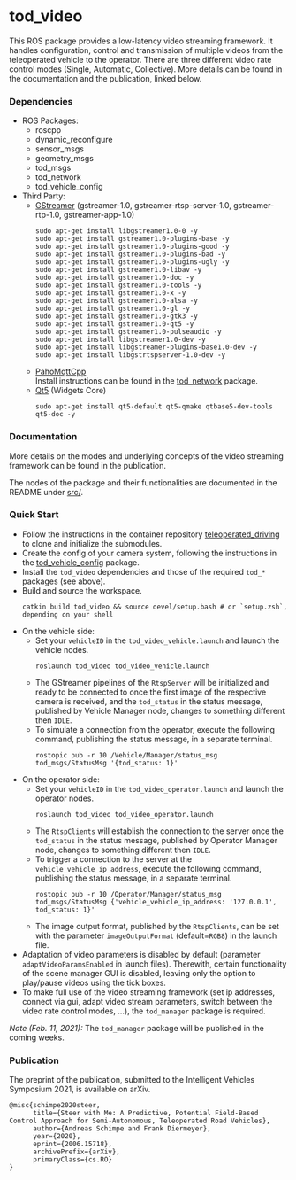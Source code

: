 # tod_video
This ROS package provides a low-latency video streaming framework. It handles configuration, control and transmission of multiple videos from the teleoperated vehicle to the operator. There are three different video rate control modes (Single, Automatic, Collective). More details can be found in the documentation and the publication, linked below.


### Dependencies
  * ROS Packages:
    * roscpp
    * dynamic_reconfigure
    * sensor_msgs
    * geometry_msgs
    * tod_msgs
    * tod_network
    * tod_vehicle_config
  * Third Party:
    * [GStreamer](https://gstreamer.freedesktop.org/) (gstreamer-1.0, gstreamer-rtsp-server-1.0, gstreamer-rtp-1.0, gstreamer-app-1.0)
      ```
      sudo apt-get install libgstreamer1.0-0 -y
      sudo apt-get install gstreamer1.0-plugins-base -y
      sudo apt-get install gstreamer1.0-plugins-good -y
      sudo apt-get install gstreamer1.0-plugins-bad -y
      sudo apt-get install gstreamer1.0-plugins-ugly -y
      sudo apt-get install gstreamer1.0-libav -y
      sudo apt-get install gstreamer1.0-doc -y
      sudo apt-get install gstreamer1.0-tools -y
      sudo apt-get install gstreamer1.0-x -y
      sudo apt-get install gstreamer1.0-alsa -y
      sudo apt-get install gstreamer1.0-gl -y
      sudo apt-get install gstreamer1.0-gtk3 -y
      sudo apt-get install gstreamer1.0-qt5 -y
      sudo apt-get install gstreamer1.0-pulseaudio -y
      sudo apt-get install libgstreamer1.0-dev -y
      sudo apt-get install libgstreamer-plugins-base1.0-dev -y
      sudo apt-get install libgstrtspserver-1.0-dev -y
      ```
    * [PahoMqttCpp](https://github.com/eclipse/paho.mqtt.cpp)  
    Install instructions can be found in the [tod_network](https://gitlab.lrz.de/teleoperiertes_fahren/tod_common/-/blob/develop/tod_network/) package.
    * [Qt5](https://www.qt.io/) (Widgets Core)
      ```
      sudo apt-get install qt5-default qt5-qmake qtbase5-dev-tools qt5-doc -y
      ```


### Documentation
More details on the modes and underlying concepts of the video streaming framework can be found in the publication. 

The nodes of the package and their functionalities are documented in the README under [src/](https://gitlab.lrz.de/teleoperiertes_fahren/tod_perception/-/blob/develop/tod_video/src/).


### Quick Start
  * Follow the instructions in the container repository [teleoperated_driving](https://gitlab.lrz.de/teleoperiertes_fahren/tof/-/blob/develop/)
  to clone and initialize the submodules.
  * Create the config of your camera system, following the instructions in the
  [tod_vehicle_config](https://gitlab.lrz.de/teleoperiertes_fahren/tod_vehicle_interface/-/blob/develop/tod_vehicle_config/) package.
  * Install the `tod_video` dependencies and those of the required `tod_*` packages (see above). 
  * Build and source the workspace.
    ```
    catkin build tod_video && source devel/setup.bash # or `setup.zsh`, depending on your shell
    ```
  * On the vehicle side: 
    * Set your `vehicleID` in the `tod_video_vehicle.launch` and launch the vehicle nodes.
      ```
      roslaunch tod_video tod_video_vehicle.launch
      ```
    * The GStreamer pipelines of the `RtspServer` will be initialized and ready to be connected to once the first image of the respective camera is received,
    and the `tod_status` in the status message, published by Vehicle Manager node, changes to something different then `IDLE`.
    * To simulate a connection from the operator, execute the following command, publishing the status message, in a separate terminal.
      ```
      rostopic pub -r 10 /Vehicle/Manager/status_msg tod_msgs/StatusMsg '{tod_status: 1}'
      ```
  * On the operator side: 
    * Set your `vehicleID` in the `tod_video_operator.launch` and launch the operator nodes.
      ```
      roslaunch tod_video tod_video_operator.launch
      ```
    * The `RtspClients` will establish the connection to the server once the `tod_status` in the status message, published by Operator Manager node,
    changes to something different then `IDLE`.
    * To trigger a connection to the server at the `vehicle_vehicle_ip_address`, execute the following command, publishing the status message, in a separate terminal.
      ```
      rostopic pub -r 10 /Operator/Manager/status_msg tod_msgs/StatusMsg {'vehicle_vehicle_ip_address: '127.0.0.1', tod_status: 1}'
      ```
    * The image output format, published by the `RtspClients`, can be set with the parameter `imageOutputFormat` (default=`RGB8`) in the launch file.
  * Adaptation of video parameters is disabled by default (parameter `adaptVideoParamsEnabled` in launch files). 
  Therewith, certain functionality of the scene manager GUI is disabled, leaving only the option to play/pause videos using the tick boxes.
  * To make full use of the video streaming framework (set ip addresses, connect via gui, adapt video stream parameters, switch between the video rate control modes, ...),
  the `tod_manager` package is required. 

*Note (Feb. 11, 2021):* The `tod_manager` package will be published in the coming weeks.


### Publication
The preprint of the publication, submitted to the Intelligent Vehicles Symposium 2021, is available on arXiv.

    @misc{schimpe2020steer,
          title={Steer with Me: A Predictive, Potential Field-Based Control Approach for Semi-Autonomous, Teleoperated Road Vehicles},
          author={Andreas Schimpe and Frank Diermeyer},
          year={2020},
          eprint={2006.15718},
          archivePrefix={arXiv},
          primaryClass={cs.RO}
    }
